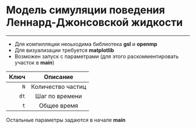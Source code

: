 # Модель симуляции поведения Леннард-Джонсовской жидкости
___
* Для компилляции неоьходима библиотека **gsl** и **openmp**
* Для визуализации требуется **matplotlib**
* Возможен запуск с параметрами (для этого раскомментировать участок в **main**) 

| Ключ | Описание |
|----:|:----:|
| `N` |  Количество частиц |
|`dt`| Шаг по времени |
| `t` | Общее время|


Остальные параметры задаются в начале **main**
